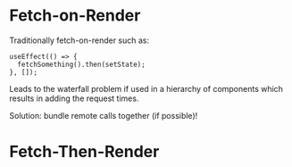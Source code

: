 # Fetch-on-Render

Traditionally fetch-on-render such as:

```
useEffect(() => {
  fetchSomething().then(setState);
}, []);
```

Leads to the waterfall problem if used in a hierarchy of components which results in adding the request times.


Solution: bundle remote calls together (if possible)!


# Fetch-Then-Render
